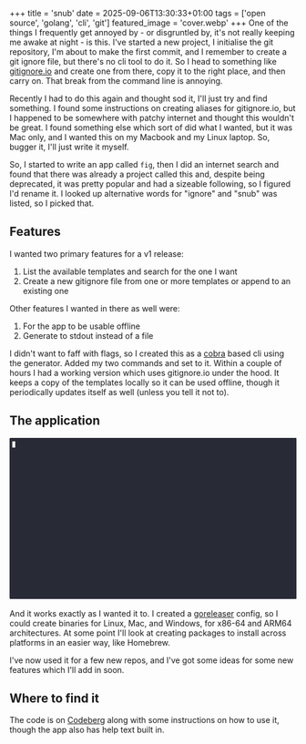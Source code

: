 +++
title = 'snub'
date = 2025-09-06T13:30:33+01:00
tags = ['open source', 'golang', 'cli', 'git']
featured_image = 'cover.webp'
+++
One of the things I frequently get annoyed by - or disgruntled by, it's not really keeping me awake at night - is this. I've started a new project, I initialise the git repository, I'm about to make the first commit, and I remember to create a git ignore file, but there's no cli tool to do it. So I head to something like [gitignore.io](https://gitignore.io) and create one from there, copy it to the right place, and then carry on. That break from the command line is annoying.

Recently I had to do this again and thought sod it, I'll just try and find something. I found some instructions on creating aliases for gitignore.io, but I happened to be somewhere with patchy internet and thought this wouldn't be great. I found something else which sort of did what I wanted, but it was Mac only, and I wanted this on my Macbook and my Linux laptop. So, bugger it, I'll just write it myself.

So, I started to write an app called `fig`, then I did an internet search and found that there was already a project called this and, despite being deprecated, it was pretty popular and had a sizeable following, so I figured I'd rename it. I looked up alternative words for "ignore" and "snub" was listed, so I picked that.

## Features

I wanted two primary features for a v1 release:

1. List the available templates and search for the one I want
2. Create a new gitignore file from one or more templates or append to an existing one

Other features I wanted in there as well were:

1. For the app to be usable offline
2. Generate to stdout instead of a file

I didn't want to faff with flags, so I created this as a [cobra](https://github.com/spf13/cobra-cli) based cli using the generator. Added my two commands and set to it. Within a couple of hours I had a working version which uses gitignore.io under the hood. It keeps a copy of the templates locally so it can be used offline, though it periodically updates itself as well (unless you tell it not to).

## The application

![snub](snub-create.gif "Creating an ignore file using snub")

And it works exactly as I wanted it to. I created a [goreleaser](https://goreleaser.com) config, so I could create binaries for Linux, Mac, and Windows, for x86-64 and ARM64 architectures. At some point I'll look at creating packages to install across platforms in an easier way, like Homebrew.

I've now used it for a few new repos, and I've got some ideas for some new features which I'll add in soon.

## Where to find it

The code is on [Codeberg](https://codeberg.org/dazfuller/snub) along with some instructions on how to use it, though the app also has help text built in.

